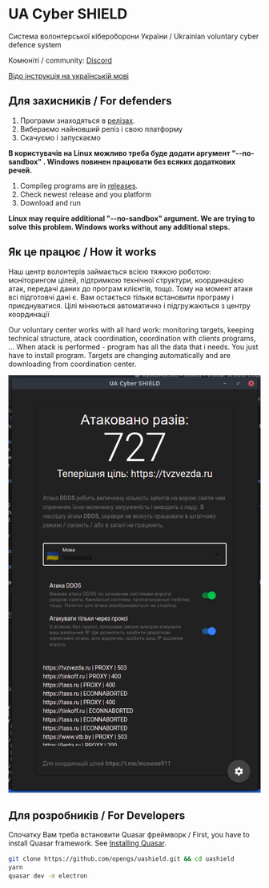 # UA Cyber SHIELD
Система волонтерської кібероборони України  / Ukrainian voluntary cyber defence system

Комюніті / community: [Discord](https://discord.gg/7BfJ9JKQ98)

[Відо інструкція на українській мові](https://youtu.be/snTzpRt7a5k)

## Для захисників / For defenders
1. Програми знаходяться в [релізах](https://github.com/opengs/uashield/releases).
2. Вибераємо найновший реліз і свою платформу
3. Скачуємо і запускаємо

**В користувачів на Linux можливо треба буде додати аргумент "--no-sandbox" . Windows повинен працювати без всяких додаткових речей.**


1. Compileg programs are in [releases](https://github.com/opengs/uashield/releases).
2. Check newest release and you platform
3. Download and run

**Linux may require additional "--no-sandbox" argument. We are trying to solve this problem. Windows works without any additional steps.**

## Як це працює / How it works
Наш центр волонтерів займається всією тяжкою роботою: моніторингом цілей, підтримкою технічної структури, координацією атак, передачі даних до програм клієнтів, тощо. Тому на момент атаки всі підготовчі дані є. Вам остається тільки встановити програму і приєднуватися. Цілі міняються автоматично і підгружаються з центру координації

Our voluntary center works with all hard work: monitoring targets, keeping technical structure, atack coordination, coordination with clients programs, ... When atack is performed - program has all the data that i needs. You just have to install program. Targets are changing automatically and are downloading from coordination center.

![Working example](docs/working.png)

## Для розробників / For Developers

Спочатку Вам треба встановити Quasar фреймворк / First, you have to install Quasar framework.
See [Installing Quasar](https://quasar.dev/quasar-cli/installation).

```bash
git clone https://github.com/opengs/uashield.git && cd uashield
yarn
quasar dev -m electron
```
